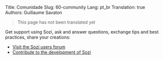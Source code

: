 Title: Comunidade
Slug: 60-community
Lang: pt_br
Translation: true
Authors: Guillaume Savaton

> This page has not been translated yet

Get support using Sozi, ask and answer questions, exchange tips and best practices, share your creations:

* [Visit the Sozi users forum](https://github.com/sozi-projects/Sozi/discussions)
* [Contribute to the development of Sozi](|filename|contribute.md)
